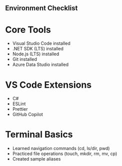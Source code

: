 ## Environment Checklist

# Core Tools
- Visual Studio Code installed
- .NET SDK (LTS) installed
- Node.js (LTS) installed
- Git installed
- Azure Data Studio installed

# VS Code Extensions
- C#
- ESLint
- Prettier
- GitHub Copilot

# Terminal Basics
- Learned navigation commands (cd, ls/dir, pwd)
- Practiced file operations (touch, mkdir, rm, mv, cp)
- Created sample aliases
